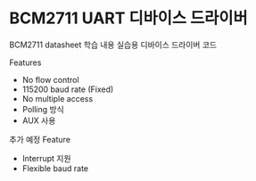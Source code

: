 # BCM2711 UART 디바이스 드라이버
BCM2711 datasheet 학습 내용 실습용 디바이스 드라이버 코드

Features
- No flow control
- 115200 baud rate (Fixed)
- No multiple access
- Polling 방식
- AUX 사용

추가 예정 Feature
- Interrupt 지원
- Flexible baud rate
